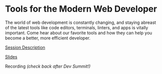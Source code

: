 # Tools for the Modern Web Developer

The world of web development is constantly changing, and staying abreast of the latest tools like code editors, terminals, linters, and apps is vitally important. Come hear about our favorite tools and how they can help you become a better, more efficient developer.

[Session Description](https://devsummit2019.schedule.esri.com/schedule/1118788295)

[Slides](http://esriurl.com/ModernTools2019)

Recording _(check back after Dev Summit!)_
